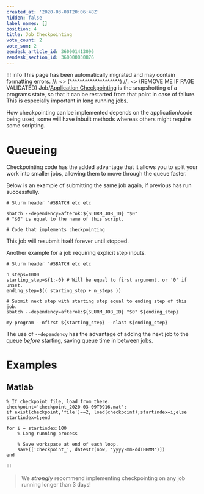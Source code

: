 ```yaml
---
created_at: '2020-03-08T20:06:48Z'
hidden: false
label_names: []
position: 4
title: Job Checkpointing
vote_count: 2
vote_sum: 2
zendesk_article_id: 360001413096
zendesk_section_id: 360000030876
---
```



[//]: <> (REMOVE ME IF PAGE VALIDATED)
[//]: <> (vvvvvvvvvvvvvvvvvvvv)
!!! info
    This page has been automatically migrated and may contain formatting errors.
[//]: <> (^^^^^^^^^^^^^^^^^^^^)
[//]: <> (REMOVE ME IF PAGE VALIDATED)
Job/[Application
Checkpointing](https://en.wikipedia.org/wiki/Application_checkpointing) is
the snapshotting of a programs state, so that it can be restarted from
that point in case of failure. This is especially important in long
running jobs.

How checkpointing can be implemented depends on the application/code
being used, some will have inbuilt methods whereas others might require
some scripting.

# Queueing 

Checkpointing code has the added advantage that it allows you to split
your work into smaller jobs, allowing them to move through the queue
faster. 

Below is an example of submitting the same job again, if previous has
run successfully.

    # Slurm header '#SBATCH etc etc

    sbatch --dependency=afterok:${SLURM_JOB_ID} "$0" 
    # "$0" is equal to the name of this script.

    # Code that implements checkpointing

This job will resubmit itself forever until stopped.

Another example for a job requiring explicit step inputs.

    # Slurm header '#SBATCH etc etc

    n_steps=1000
    starting_step=${1:-0} # Will be equal to first argument, or '0' if unset.
    ending_step=$(( starting_step + n_steps )) 

    # Submit next step with starting step equal to ending step of this job.
    sbatch --dependency=afterok:${SLURM_JOB_ID} "$0" ${ending_step}

    my-program --nfirst ${starting_step} --nlast ${ending_step}

The use of `--dependency` has the advantage of adding the next job to
the queue *before* starting, saving queue time in between jobs.

# Examples

## Matlab

    % If checkpoint file, load from there.
    checkpoint='checkpoint_2020-03-09T0916.mat';
    if exist(checkpoint,'file')==2, load(checkpoint);startindex=i;else startindex=1;end

    for i = startindex:100
        % Long running process

        % Save workspace at end of each loop.
        save(['checkpoint_', datestr(now, 'yyyy-mm-ddTHHMM')])
    end
!!!
>
> We ***strongly*** recommend implementing checkpointing on any job
> running longer than 3 days!

